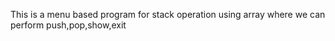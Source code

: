 This is a menu based program for stack operation using array where we can perform push,pop,show,exit
